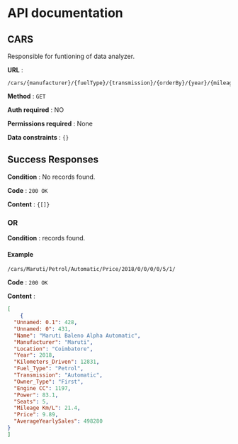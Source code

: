 # API documentation

## CARS
Responsible for funtioning of data analyzer.

**URL** : 
```url
/cars/{manufacturer}/{fuelType}/{transmission}/{orderBy}/{year}/{mileageKML}/{engineCC}/{power}/{seats}/{price}/{numberOfRecords}/
```

**Method** : `GET`

**Auth required** : NO

**Permissions required** : None

**Data constraints** : `{}`

## Success Responses

**Condition** : No records found.

**Code** : `200 OK`

**Content** : `{[]}`

### OR

**Condition** : records found.
#### Example
```
/cars/Maruti/Petrol/Automatic/Price/2018/0/0/0/0/5/1/
```
**Code** : `200 OK`

**Content** :

```json
[
    {
  "Unnamed: 0.1": 428,
  "Unnamed: 0": 431,
  "Name": "Maruti Baleno Alpha Automatic",
  "Manufacturer": "Maruti",
  "Location": "Coimbatore",
  "Year": 2018,
  "Kilometers_Driven": 12831,
  "Fuel_Type": "Petrol",
  "Transmission": "Automatic",
  "Owner_Type": "First",
  "Engine CC": 1197,
  "Power": 83.1,
  "Seats": 5,
  "Mileage Km/L": 21.4,
  "Price": 9.89,
  "AverageYearlySales": 498280
}
]
```